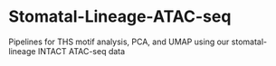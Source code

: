 # Stomatal-Lineage-ATAC-seq
Pipelines for THS motif analysis, PCA, and UMAP using our stomatal-lineage INTACT ATAC-seq data

